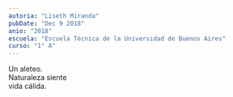 ```yaml
---
autoria: "Liseth Miranda"
pubDate: "Dec 9 2018"
anio: "2018"
escuela: "Escuela Técnica de la Universidad de Buenos Aires"
curso: "1° A"
---
```


Un aleteo.\
Naturaleza siente\
vida cálida.
